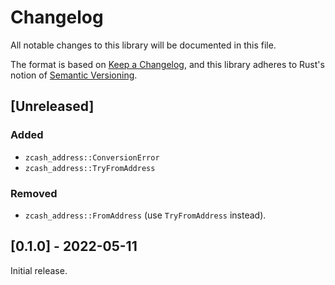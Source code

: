 # Changelog
All notable changes to this library will be documented in this file.

The format is based on [Keep a Changelog](https://keepachangelog.com/en/1.0.0/),
and this library adheres to Rust's notion of
[Semantic Versioning](https://semver.org/spec/v2.0.0.html).

## [Unreleased]
### Added
- `zcash_address::ConversionError`
- `zcash_address::TryFromAddress`

### Removed
- `zcash_address::FromAddress` (use `TryFromAddress` instead).

## [0.1.0] - 2022-05-11
Initial release.
